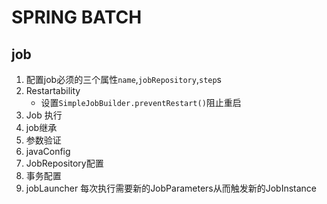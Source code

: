 # SPRING BATCH
##  job
1.  配置job必须的三个属性`name`,`jobRepository`,`step`s
2.  Restartability
    *   设置`SimpleJobBuilder.preventRestart()`阻止重启
3.  Job 执行
4.  job继承
5.  参数验证
6.  javaConfig
7.  JobRepository配置
8.  事务配置
9.  jobLauncher 每次执行需要新的JobParameters从而触发新的JobInstance